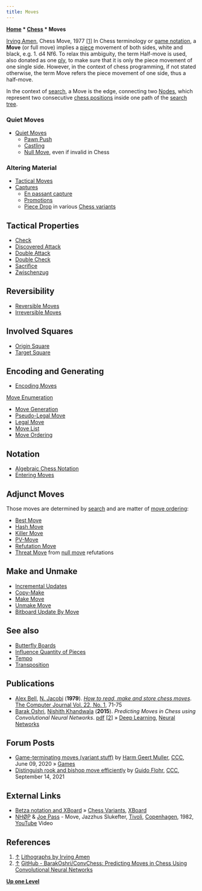 ```yaml
---
title: Moves
---
```


**[Home](Home "Home") \* [Chess](Chess "Chess") \* Moves**

[](http://www.irvingamen.com/works/ChessMove.htm) [Irving Amen](Category:Irving_Amen "Category:Irving Amen"), Chess Move, 1977 <a id="cite-note-1" href="#cite-ref-1">[1]</a>
In Chess terminology or [game notation](Game_Notation "Game Notation"), a **Move** (or full move) implies a [piece](Pieces "Pieces") movement of both sides, white and black, e.g. 1. d4 Nf6. To relax this ambiguity, the term Half-move is used, also donated as one [ply](Ply "Ply"), to make sure that it is only the piece movement of one single side. However, in the context of chess programming, if not stated otherwise, the term Move refers the piece movement of one side, thus a half-move.

In the context of [search](Search "Search"), a Move is the edge, connecting two [Nodes](Node "Node"), which represent two consecutive [chess positions](Chess_Position "Chess Position") inside one path of the [search tree](Search_Tree "Search Tree").

### Quiet Moves

- [Quiet Moves](Quiet_Moves "Quiet Moves")
  - [Pawn Push](Pawn_Push "Pawn Push")
  - [Castling](Castling "Castling")
  - [Null Move](Null_Move "Null Move"), even if invalid in Chess

### Altering Material

- [Tactical Moves](Tactical_Moves "Tactical Moves")
- [Captures](Captures "Captures")
  - [En passant capture](En_passant "En passant")
  - [Promotions](Promotions "Promotions")
  - [Piece Drop](index.php?title=Piece_Drop&action=edit&redlink=1 "Piece Drop (page does not exist)") in various [Chess variants](Games#ChessVariants "Games")

## Tactical Properties

- [Check](Check "Check")
- [Discovered Attack](Discovered_Attack "Discovered Attack")
- [Double Attack](Double_Attack "Double Attack")
- [Double Check](Double_Check "Double Check")
- [Sacrifice](Sacrifice "Sacrifice")
- [Zwischenzug](Zwischenzug "Zwischenzug")

## Reversibility

- [Reversible Moves](Reversible_Moves "Reversible Moves")
- [Irreversible Moves](Irreversible_Moves "Irreversible Moves")

## Involved Squares

- [Origin Square](Origin_Square "Origin Square")
- [Target Square](Target_Square "Target Square")

## Encoding and Generating

- [Encoding Moves](Encoding_Moves "Encoding Moves")

[Move Enumeration](Encoding_Moves#Enumeration "Encoding Moves")

- [Move Generation](Move_Generation "Move Generation")
- [Pseudo-Legal Move](Pseudo-Legal_Move "Pseudo-Legal Move")
- [Legal Move](Legal_Move "Legal Move")
- [Move List](Move_List "Move List")
- [Move Ordering](Move_Ordering "Move Ordering")

## Notation

- [Algebraic Chess Notation](Algebraic_Chess_Notation "Algebraic Chess Notation")
- [Entering Moves](Entering_Moves "Entering Moves")

## Adjunct Moves

Those moves are determined by [search](Search "Search") and are matter of [move ordering](Move_Ordering "Move Ordering"):

- [Best Move](Best_Move "Best Move")
- [Hash Move](Hash_Move "Hash Move")
- [Killer Move](Killer_Move "Killer Move")
- [PV-Move](PV-Move "PV-Move")
- [Refutation Move](Refutation_Move "Refutation Move")
- [Threat Move](Threat_Move "Threat Move") from [null move](Null_Move_Pruning "Null Move Pruning") refutations

## Make and Unmake

- [Incremental Updates](Incremental_Updates "Incremental Updates")
- [Copy-Make](Copy-Make "Copy-Make")
- [Make Move](Make_Move "Make Move")
- [Unmake Move](Unmake_Move "Unmake Move")
- [Bitboard Update By Move](General_Setwise_Operations#UpdateByMove "General Setwise Operations")

## See also

- [Butterfly Boards](Butterfly_Boards "Butterfly Boards")
- [Influence Quantity of Pieces](Influence_Quantity_of_Pieces "Influence Quantity of Pieces")
- [Tempo](Tempo "Tempo")
- [Transposition](Transposition "Transposition")

## Publications

- [Alex Bell](Alex_Bell "Alex Bell"), [N. Jacobi](http://www.springerlink.com/content/?Author=N.+Jacobi) (**1979**). _[How to read, make and store chess moves](http://comjnl.oxfordjournals.org/content/22/1/71.abstract)_. [The Computer Journal Vol. 22, No. 1](http://comjnl.oxfordjournals.org/content/22/1.toc), 71-75
- [Barak Oshri](Barak_Oshri "Barak Oshri"), [Nishith Khandwala](Nishith_Khandwala "Nishith Khandwala") (**2015**). _Predicting Moves in Chess using Convolutional Neural Networks_. [pdf](http://vision.stanford.edu/teaching/cs231n/reports/2015/pdfs/ConvChess.pdf) <a id="cite-note-2" href="#cite-ref-2">[2]</a> » [Deep Learning](Deep_Learning "Deep Learning"), [Neural Networks](Neural_Networks "Neural Networks")

## Forum Posts

- [Game-terminating moves (variant stuff)](http://www.talkchess.com/forum3/viewtopic.php?f=7&t=74140) by [Harm Geert Muller](Harm_Geert_Muller "Harm Geert Muller"), [CCC](CCC "CCC"), June 09, 2020 » [Games](Games "Games")
- [Distinguish rook and bishop move efficiently](http://www.talkchess.com/forum3/viewtopic.php?f=7&t=78164) by [Guido Flohr](index.php?title=Guido_Flohr&action=edit&redlink=1 "Guido Flohr (page does not exist)"), [CCC](CCC "CCC"), September 14, 2021

## External Links

- [Betza notation and XBoard](http://www.gnu.org/software/xboard/Betza.html) » [Chess Variants](Chess#Variants "Chess"), [XBoard](XBoard "XBoard")
- [NHØP](Category:NHOP "Category:NHOP") & [Joe Pass](Category:Joe_Pass "Category:Joe Pass") - Move, Jazzhus Slukefter, [Tivoli](https://en.wikipedia.org/wiki/Tivoli_Gardens), [Copenhagen](https://en.wikipedia.org/wiki/Copenhagen), 1982, [YouTube](https://en.wikipedia.org/wiki/YouTube) Video

## References

1. <a id="cite-ref-1" href="#cite-note-1">↑</a> [Lithographs by Irving Amen](http://www.irvingamen.com/lithograph.htm)
2. <a id="cite-ref-2" href="#cite-note-2">↑</a> [GitHub - BarakOshri/ConvChess: Predicting Moves in Chess Using Convolutional Neural Networks](https://github.com/BarakOshri/ConvChess)

**[Up one Level](Chess "Chess")**
